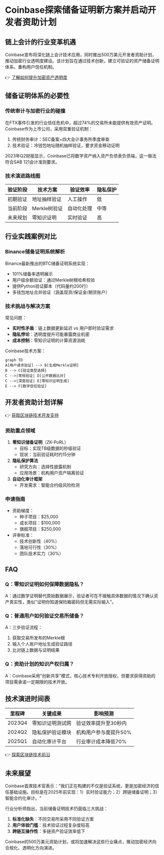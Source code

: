 # Coinbase探索储备证明新方案并启动开发者资助计划

## 链上会计的行业变革机遇
Coinbase宣布将深化链上会计技术应用，同时推出500万美元开发者资助计划，推动加密行业透明度建设。该计划旨在通过技术创新，建立可验证的资产储备证明体系，重构用户信任机制。

👉 [了解如何提升加密资产透明度](https://bit.ly/okx_welcome)

## 储备证明体系的必要性

### 传统审计与加密行业的碰撞
在FTX事件引发的行业信任危机中，超过74%的交易所未能提供有效资产证明。Coinbase作为上市公司，采用双重验证机制：
1. 传统财务审计：SEC备案+四大会计事务所季度审查
2. 技术验证：冷钱包地址随机抽样验证，要求资金移动证明

2023年Q2财报显示，Coinbase已将数字资产纳入资产负债表负债端，这一做法符合SAB 121会计准则要求。

### 技术演进路线图
| 验证阶段 | 技术方案 | 验证效率 | 隐私保护 |
|---------|---------|---------|---------|
| 初期验证 | 地址抽样验证 | 人工操作 | 低 |
| 当前阶段 | Merkle树验证 | 自动化处理 | 中等 |
| 未来规划 | 零知识证明 | 实时验证 | 高 |

## 行业实践案例对比

### Binance储备证明系统解析
Binance最新推出的BTC储备证明系统实现：
- 101%储备率透明展示
- 用户级余额验证：通过Merkle树根哈希校验
- 提供Python验证脚本（代码量约200行）
- 多钱包地址合并验证（涵盖现货/保证金/期货账户）

### 技术挑战与解决方案
常见问题：
- **实时性矛盾**：链上数据更新延迟 vs 用户即时验证需求
- **隐私悖论**：透明度提升可能暴露商业机密
- **成本控制**：零知识证明的计算资源消耗

Coinbase技术方案：
```mermaid
graph TD
A[用户请求验证] --> B[生成Merkle证明]
B --> C{验证类型选择}
C -->|常规验证| D[公开数据比对]
C -->|深度验证| E[零知识证明生成]
E --> F[数学信任验证]
```

## 开发者资助计划详解

👉 [获取区块链技术开发支持](https://bit.ly/okx_welcome)

### 资助重点领域
1. **零知识储备证明**（ZK-PoRL）
   - 目标：实现TB级数据的秒级验证
   - 现状：当前验证耗时约15分钟
2. **隐私保护算法**
   - 研究方向：选择性披露机制
   - 应用场景：机构用户资产隔离验证
3. **自动化审计框架**
   - 开发需求：智能合约级风险检测

### 申请指南
- 资助梯度：
  - 种子项目：$25,000
  - 成长项目：$100,000
  - 旗舰项目：$250,000
- 评审标准：
  - 技术创新性（40%）
  - 落地可行性（30%）
  - 团队技术实力（30%）

## FAQ

### Q：零知识证明如何保障数据隐私？
A：通过数学证明替代原始数据展示，验证者可在不接触具体数据的情况下确认资产真实性，类似"证明你知道保险箱密码但无需实际输入"。

### Q：普通用户如何验证交易所储备？
A：三步验证流程：
1. 获取交易所发布的Merkle根
2. 输入个人账户地址生成验证路径
3. 比对链上数据与证明结果

### Q：资助计划的知识产权归属？
A：Coinbase采用"创新共享"模式，核心技术专利开放授权，但要求获得资助的项目需承诺一定期限的技术开放。

## 技术演进时间表

| 里程碑 | 关键成果 | 影响预测 |
|-------|---------|---------|
| 2023Q4 | 零知识证明测试网 | 验证效率提升至30秒内 |
| 2024Q2 | 隐私保护验证模块 | 机构用户参与度提升50% |
| 2025Q1 | 自动化审计平台 | 行业审计成本降低70% |

👉 [探索区块链技术前沿](https://bit.ly/okx_welcome)

## 未来展望
Coinbase首席技术官表示："我们正在构建的不仅是验证系统，更是加密经济的信任基础设施。目标是在2025年前实现：1）实时验证能力；2）跨链储备证明；3）智能合约化审计。"

行业分析师指出，当前储备证明技术仍面临三大挑战：
1. **标准化缺失**：不同交易所采用不同验证方案
2. **用户体验门槛**：技术验证过程复杂度较高
3. **跨链互操作性**：多链资产验证效率低下

Coinbase的500万美元资助计划，或将加速解决这些行业痛点，推动加密经济向合规化、透明化方向演进。